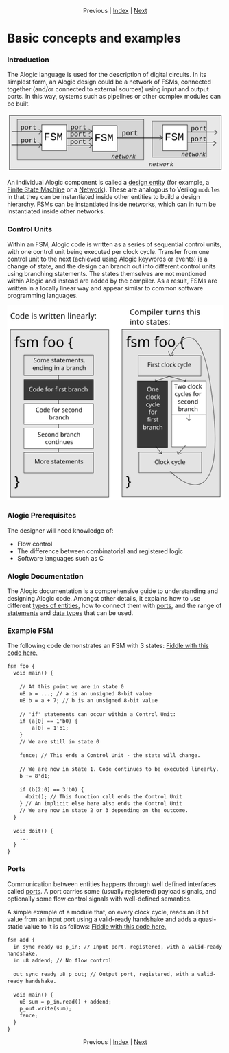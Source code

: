 <p align="center">
Previous |
<a href="index.md">Index</a> |
<a href="compilation.md">Next</a>
</p>

# Basic concepts and examples 

### Introduction

The Alogic language is used for the description of digital circuits. In its
simplest form, an Alogic design could be a network of FSMs, connected
together (and/or connected to external sources) using input and output ports. In
this way, systems such as pipelines or other complex modules can be built.

![intro](intro.svg)

An individual Alogic component is called a [design entity](entities.md) (for
example, a [Finite State Machine](fsms.md) or a [Network](networks.md)). These
are analogous to Verilog `modules` in that they can be instantiated inside other
entities to build a design hierarchy. FSMs can be instantiated inside networks,
which can in turn be instantiated inside other networks.

### Control Units

Within an FSM, Alogic code is written as a series of sequential control units,
with one control unit being executed per clock cycle. Transfer from one control
unit to the next (achieved using Alogic keywords or events) is a change of
state, and the design can branch out into different control units using
branching statements. The states themselves are not mentioned within Alogic and
instead are added by the compiler. As a result, FSMs are written in a locally
linear way and appear similar to common software programming languages.

![control-units](control-unit.svg)

### Alogic Prerequisites

The designer will need knowledge of:
- Flow control
- The difference between combinatorial and registered logic
- Software languages such as C

### Alogic Documentation

The Alogic documentation is a comprehensive guide to understanding and designing
Alogic code. Amongst other details, it explains how to use different [types of
entities](entities.md), how to connect them with [ports](ports.md), and the
range of [statements](statements.md) and [data types](types.md) that can be
used.

### Example FSM

The following code demonstrates an FSM with 3 states:
<a href="http://afiddle.argondesign.com/?example=concepts_example_fsm.alogic">Fiddle with this code here.</a>

```
fsm foo {
  void main() {
  
    // At this point we are in state 0
    u8 a = ...; // a is an unsigned 8-bit value
    u8 b = a + 7; // b is an unsigned 8-bit value
    
    // 'if' statements can occur within a Control Unit:
    if (a[0] == 1'b0) {
        a[0] = 1'b1;
    }
    // We are still in state 0
    
    fence; // This ends a Control Unit - the state will change.
    
    // We are now in state 1. Code continues to be executed linearly.
    b += 8'd1;
    
    if (b[2:0] == 3'b0) {
      doit(); // This function call ends the Control Unit
    } // An implicit else here also ends the Control Unit
    // We are now in state 2 or 3 depending on the outcome.
  }

  void doit() {
    ...
  }
}
```

### Ports

Communication between entities happens through well defined interfaces called
[ports](ports.md). A port carries some (usually registered) payload signals,
and optionally some flow control signals with well-defined semantics.

A simple example of a module that, on every clock cycle, reads an 8 bit value
from an input port using a valid-ready handshake and adds a quasi-static value
to it is as follows:
<a href="http://afiddle.argondesign.com/?example=concepts_ports.alogic">Fiddle with this code here.</a>

```
fsm add {
  in sync ready u8 p_in; // Input port, registered, with a valid-ready handshake.
  in u8 addend; // No flow control

  out sync ready u8 p_out; // Output port, registered, with a valid-ready handshake.

  void main() {
    u8 sum = p_in.read() + addend;
    p_out.write(sum);
    fence;
  }
}
```

<p align="center">
Previous |
<a href="index.md">Index</a> |
<a href="compilation.md">Next</a>
</p>
